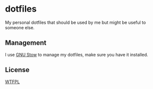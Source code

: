 # dotfiles

My personal dotfiles that should be used by me but might be useful to someone else.

## Management

I use [GNU Stow](https://www.gnu.org/software/stow/) to manage my dotfiles, make sure you have it installed.

## License

[WTFPL](./LICENSE)
